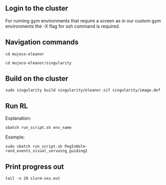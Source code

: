 ## Login to the cluster

For running gym environments that require a screen as in our custom gym environments the -X flag for ssh command is required.

## Navigation commands


```
cd mujoco-eleanor

```

```
cd mujoco-eleanor/singularity

```

## Build on the cluster

```
sudo singularity build singularity/eleanor.sif singularity/image.def

```


## Run RL

Explanation:

```
sbatch run_script.sh env_name

```

Example:

```
sudo sbatch run_script.sh PegInHole-rand_events_visual_servoing_guiding2

```


## Print progress out 

```
tail -n 20 slurm-xxx.out

```



